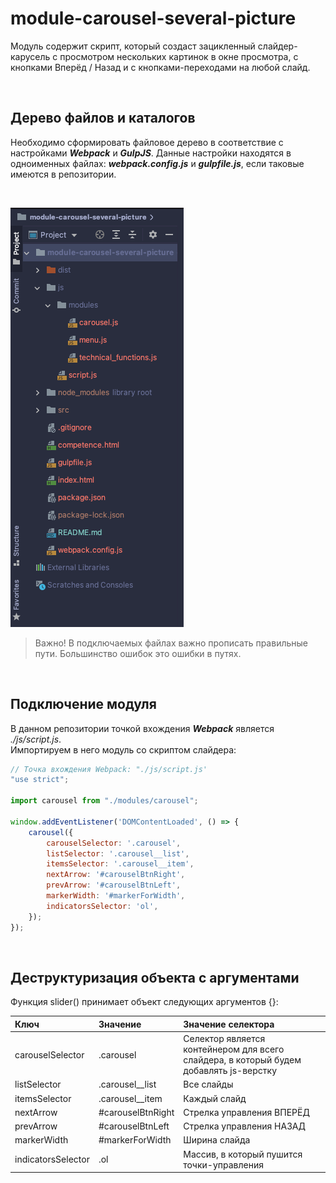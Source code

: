 # module-carousel-several-picture
Модуль содержит скрипт, который создаст зацикленный слайдер-карусель с просмотром нескольких картинок в окне просмотра, с кнопками Вперёд / Назад и с кнопками-переходами на любой слайд.

<br />

## Дерево файлов и каталогов
Необходимо сформировать файловое дерево в соответствие с настройками ___Webpack___ и ___GulpJS___. Данные настройки находятся в одноименных файлах: ___webpack.config.js___ и ___gulpfile.js___, если таковые имеются в репозитории.

<br />

![files](./dist/img/files.png)

> Важно! В подключаемых файлах важно прописать правильные пути. Большинство ошибок это ошибки в путях.

<br />

## Подключение модуля
В данном репозитории точкой вхождения ___Webpack___ является _./js/script.js_.
<br /> Импортируем в него модуль со скриптом слайдера:
```javascript
// Точка вхождения Webpack: "./js/script.js'
"use strict";

import carousel from "./modules/carousel";

window.addEventListener('DOMContentLoaded', () => {
    carousel({
        carouselSelector: '.carousel',
        listSelector: '.carousel__list',
        itemsSelector: '.carousel__item',
        nextArrow: '#carouselBtnRight',
        prevArrow: '#carouselBtnLeft',
        markerWidth: '#markerForWidth',
        indicatorsSelector: 'ol',
    });
});
```
<br />

## Деструктуризация объекта с аргументами
Функция slider() принимает объект следующих аргументов {}:

| Ключ | Значение | Значение селектора | 
| :---- | :---- | :--- |
| carouselSelector | .carousel | Селектор является контейнером для всего слайдера, в который будем добавлять js-верстку |
| listSelector | .carousel__list | Все слайды |
| itemsSelector | .carousel__item | Каждый слайд |
| nextArrow | #carouselBtnRight | Стрелка управления ВПЕРЁД |
| prevArrow | #carouselBtnLeft | Стрелка управления НАЗАД |
| markerWidth | #markerForWidth | Ширина слайда |
| indicatorsSelector | .ol | Массив, в который пушится точки-управления |

